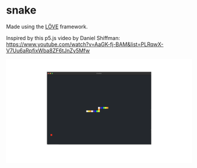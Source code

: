 # snake

Made using the [LÖVE](https://love2d.org/) framework.

Inspired by this p5.js video by Daniel Shiffman: https://www.youtube.com/watch?v=AaGK-fj-BAM&list=PLRqwX-V7Uu6aRpfixWba8ZF6tJnZy5Mfw

![print of main screen of the game](./screenshot.png)
